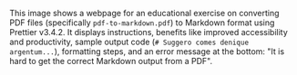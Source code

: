 This image shows a webpage for an educational exercise on converting PDF files (specifically `pdf-to-markdown.pdf`) to Markdown format using Prettier v3.4.2. It displays instructions, benefits like improved accessibility and productivity, sample output code (`# Suggero comes denique argentum...`), formatting steps, and an error message at the bottom: "It is hard to get the correct Markdown output from a PDF".